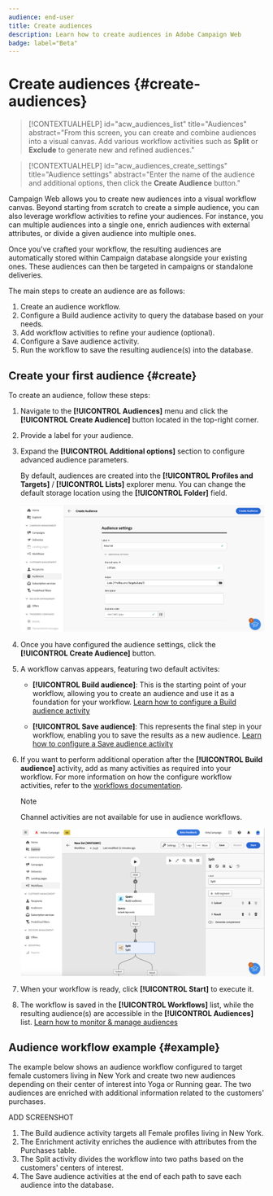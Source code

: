 ```yaml
---
audience: end-user
title: Create audiences
description: Learn how to create audiences in Adobe Campaign Web
badge: label="Beta" 
---
```


# Create audiences {#create-audiences}

>[!CONTEXTUALHELP]
>id="acw_audiences_list"
>title="Audiences"
>abstract="From this screen, you can create and combine audiences into a visual canvas. Add various workflow activities such as **Split** or **Exclude** to generate new and refined audiences."

>[!CONTEXTUALHELP]
>id="acw_audiences_create_settings"
>title="Audience settings"
>abstract="Enter the name of the audience and additional options, then click the **Create Audience** button."

Campaign Web allows you to create new audiences into a visual workflow canvas. Beyond starting from scratch to create a simple audience, you can also leverage workflow activities to refine your audiences. For instance, you can multiple audiences into a single one, enrich audiences with external attributes, or divide a given audience into multiple ones.

Once you've crafted your workflow, the resulting audiences are automatically stored within Campaign database alongside your existing ones. These audiences can then be targeted in campaigns or standalone deliveries.

The main steps to create an audience are as follows:

1. Create an audience workflow.
1. Configure a Build audience activity to query the database based on your needs.
1. Add workflow activities to refine your audience (optional).
1. Configure a Save audience activity.
1. Run the workflow to save the resulting audience(s) into the database.


## Create your first audience {#create}

To create an audience, follow these steps:

1. Navigate to the **[!UICONTROL Audiences]** menu and click the **[!UICONTROL Create Audience]** button located in the top-right corner.
1. Provide a label for your audience.
1. Expand the **[!UICONTROL Additional options]** section to configure advanced audience parameters.

    By default, audiences are created into the **[!UICONTROL Profiles and Targets]** / **[!UICONTROL Lists]** explorer menu. You can change the default storage location using the **[!UICONTROL Folder]** field.

    ![](assets/audiences-settings.png)

1. Once you have configured the audience settings, click the **[!UICONTROL Create Audience]** button.

1. A workflow canvas appears, featuring two default activites:

    * **[!UICONTROL Build audience]**: This is the starting point of your workflow, allowing you to create an audience and use it as a foundation for your workflow. [Learn how to configure a Build audience activity](../workflows/activities/build-audience.md)

    * **[!UICONTROL Save audience]**: This represents the final step in your workflow, enabling you to save the results as a new audience. [Learn how to configure a Save audience activity](../workflows/activities/save-audience.md)

1. If you want to perform additional operation after the **[!UICONTROL Build audience]** activity, add as many activities as required into your workflow. For more information on how the configure workflow activities, refer to the [workflows documentation](../workflows/activities/about-activities.md). 

    >[!NOTE]
    >
    >Channel activities are not available for use in audience workflows.

    ![](assets/audience-creation-canvas.png)

1. When your workflow is ready, click **[!UICONTROL Start]** to execute it.

1. The workflow is saved in the **[!UICONTROL Workflows]** list, while the resulting audience(s) are accessible in the **[!UICONTROL Audiences]** list. [Learn how to monitor & manage audiences](access-audiences.md)

## Audience workflow example {#example}

The example below shows an audience workflow configured to target female customers living in New York and create two new audiences depending on their center of interest into Yoga or Running gear. The two audiences are enriched with additional information related to the customers' purchases.

ADD SCREENSHOT

1. The Build audience activity targets all Female profiles living in New York.
1. The Enrichment activity enriches the audience with attributes from the Purchases table.
1. The Split activity divides the workflow into two paths based on the customers' centers of interest.
1. The Save audience activities at the end of each path to save each audience into the database.
